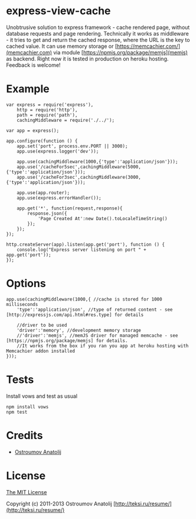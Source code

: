express-view-cache
==================

Unobtrusive solution to express framework - cache rendered page, without database requests and page rendering.
Technically it works as middleware - it tries to get and return the cached response, where the URL is the key to cached value.
It can use memory storage or [https://memcachier.com/](memcachier.com) via module [https://npmjs.org/package/memjs](memjs) as backend.
Right now it is tested in production on heroku hosting.  Feedback is welcome!

Example
==================

    var express = require('express'),
        http = require('http'),
        path = require('path'),
        cachingMiddleware = require('./../');

    var app = express();

    app.configure(function () {
        app.set('port', process.env.PORT || 3000);
        app.use(express.logger('dev'));

        app.use(cachingMiddleware(1000,{'type':'application/json'}));
        app.use('/cacheFor5sec',cachingMiddleware(5000,{'type':'application/json'}));
        app.use('/cacheFor3sec',cachingMiddleware(3000,{'type':'application/json'}));

        app.use(app.router);
        app.use(express.errorHandler());

        app.get('*', function(request,response){
            response.json({
                'Page Created At':new Date().toLocaleTimeString()
            });
        });
    });

    http.createServer(app).listen(app.get('port'), function () {
        console.log("Express server listening on port " + app.get('port'));
    });


Options
==================

    app.use(cachingMiddleware(1000,{ //cache is stored for 1000 milliseconds
        'type':'application/json', //type of returned content - see [http://expressjs.com/api.html#res.type] for details

        //driver to be used
        'driver':'memory', //development memory storage
        //'driver':'memjs', //memJS driver for managed memcache - see [https://npmjs.org/package/memjs] for details.
        //It works from the box if you ran you app at heroku hosting with Memcachier addon installed
    }));

Tests
==================

Install vows and test as usual

    npm install vows
    npm test

Credits
==================

  - [Ostroumov Anatolij](https://github.com/vodolaz095)

License
==================

[The MIT License](http://opensource.org/licenses/MIT)

Copyright (c) 2011-2013 Ostroumov Anatolij [http://teksi.ru/resume/](http://teksi.ru/resume/)



